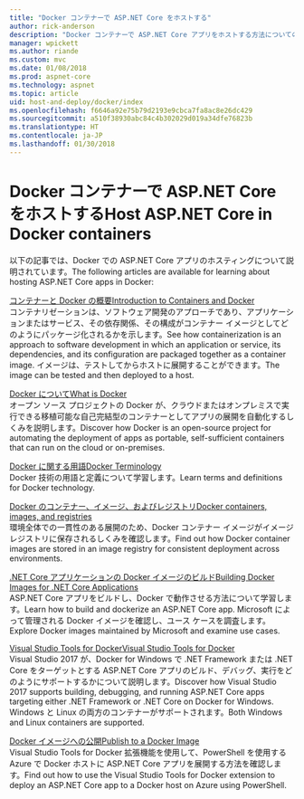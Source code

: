 ```yaml
---
title: "Docker コンテナーで ASP.NET Core をホストする"
author: rick-anderson
description: "Docker コンテナーで ASP.NET Core アプリをホストする方法についてのリソースへのリンクを検出します。"
manager: wpickett
ms.author: riande
ms.custom: mvc
ms.date: 01/08/2018
ms.prod: aspnet-core
ms.technology: aspnet
ms.topic: article
uid: host-and-deploy/docker/index
ms.openlocfilehash: f6646a92e75b79d2193e9cbca7fa8ac8e26dc429
ms.sourcegitcommit: a510f38930abc84c4b302029d019a34dfe76823b
ms.translationtype: HT
ms.contentlocale: ja-JP
ms.lasthandoff: 01/30/2018
---
```

# <a name="host-aspnet-core-in-docker-containers"></a><span data-ttu-id="74d6d-103">Docker コンテナーで ASP.NET Core をホストする</span><span class="sxs-lookup"><span data-stu-id="74d6d-103">Host ASP.NET Core in Docker containers</span></span>

<span data-ttu-id="74d6d-104">以下の記事では、Docker での ASP.NET Core アプリのホスティングについて説明されています。</span><span class="sxs-lookup"><span data-stu-id="74d6d-104">The following articles are available for learning about hosting ASP.NET Core apps in Docker:</span></span>

[<span data-ttu-id="74d6d-105">コンテナーと Docker の概要</span><span class="sxs-lookup"><span data-stu-id="74d6d-105">Introduction to Containers and Docker</span></span>](/dotnet/standard/microservices-architecture/container-docker-introduction/index)  
<span data-ttu-id="74d6d-106">コンテナリゼーションは、ソフトウェア開発のアプローチであり、アプリケーションまたはサービス、その依存関係、その構成がコンテナー イメージとしてどのようにパッケージ化されるかを示します。</span><span class="sxs-lookup"><span data-stu-id="74d6d-106">See how containerization is an approach to software development in which an application or service, its dependencies, and its configuration are packaged together as a container image.</span></span> <span data-ttu-id="74d6d-107">イメージは、テストしてからホストに展開することができます。</span><span class="sxs-lookup"><span data-stu-id="74d6d-107">The image can be tested and then deployed to a host.</span></span>

[<span data-ttu-id="74d6d-108">Docker について</span><span class="sxs-lookup"><span data-stu-id="74d6d-108">What is Docker</span></span>](/dotnet/standard/microservices-architecture/container-docker-introduction/docker-defined)  
<span data-ttu-id="74d6d-109">オープン ソース プロジェクトの Docker が、クラウドまたはオンプレミスで実行できる移植可能な自己完結型のコンテナーとしてアプリの展開を自動化するしくみを説明します。</span><span class="sxs-lookup"><span data-stu-id="74d6d-109">Discover how Docker is an open-source project for automating the deployment of apps as portable, self-sufficient containers that can run on the cloud or on-premises.</span></span>

[<span data-ttu-id="74d6d-110">Docker に関する用語</span><span class="sxs-lookup"><span data-stu-id="74d6d-110">Docker Terminology</span></span>](/dotnet/standard/microservices-architecture/container-docker-introduction/docker-terminology)  
<span data-ttu-id="74d6d-111">Docker 技術の用語と定義について学習します。</span><span class="sxs-lookup"><span data-stu-id="74d6d-111">Learn terms and definitions for Docker technology.</span></span>

[<span data-ttu-id="74d6d-112">Docker のコンテナー、イメージ、およびレジストリ</span><span class="sxs-lookup"><span data-stu-id="74d6d-112">Docker containers, images, and registries</span></span>](/dotnet/standard/microservices-architecture/container-docker-introduction/docker-containers-images-registries)  
<span data-ttu-id="74d6d-113">環境全体での一貫性のある展開のため、Docker コンテナー イメージがイメージ レジストリに保存されるしくみを確認します。</span><span class="sxs-lookup"><span data-stu-id="74d6d-113">Find out how Docker container images are stored in an image registry for consistent deployment across environments.</span></span>

[<span data-ttu-id="74d6d-114">.NET Core アプリケーションの Docker イメージのビルド</span><span class="sxs-lookup"><span data-stu-id="74d6d-114">Building Docker Images for .NET Core Applications</span></span>](/dotnet/articles/core/docker/building-net-docker-images)  
<span data-ttu-id="74d6d-115">ASP.NET Core アプリをビルドし、Docker で動作させる方法について学習します。</span><span class="sxs-lookup"><span data-stu-id="74d6d-115">Learn how to build and dockerize an ASP.NET Core app.</span></span> <span data-ttu-id="74d6d-116">Microsoft によって管理される Docker イメージを確認し、ユース ケースを調査します。</span><span class="sxs-lookup"><span data-stu-id="74d6d-116">Explore Docker images maintained by Microsoft and examine use cases.</span></span>

[<span data-ttu-id="74d6d-117">Visual Studio Tools for Docker</span><span class="sxs-lookup"><span data-stu-id="74d6d-117">Visual Studio Tools for Docker</span></span>](xref:host-and-deploy/docker/visual-studio-tools-for-docker)  
<span data-ttu-id="74d6d-118">Visual Studio 2017 が、Docker for Windows で .NET Framework または .NET Core をターゲットとする ASP.NET Core アプリのビルド、デバッグ、実行をどのようにサポートするかについて説明します。</span><span class="sxs-lookup"><span data-stu-id="74d6d-118">Discover how Visual Studio 2017 supports building, debugging, and running ASP.NET Core apps targeting either .NET Framework or .NET Core on Docker for Windows.</span></span> <span data-ttu-id="74d6d-119">Windows と Linux の両方のコンテナーがサポートされます。</span><span class="sxs-lookup"><span data-stu-id="74d6d-119">Both Windows and Linux containers are supported.</span></span>

[<span data-ttu-id="74d6d-120">Docker イメージへの公開</span><span class="sxs-lookup"><span data-stu-id="74d6d-120">Publish to a Docker Image</span></span>](/azure/vs-azure-tools-docker-hosting-web-apps-in-docker)  
<span data-ttu-id="74d6d-121">Visual Studio Tools for Docker 拡張機能を使用して、PowerShell を使用する Azure で Docker ホストに ASP.NET Core アプリを展開する方法を確認します。</span><span class="sxs-lookup"><span data-stu-id="74d6d-121">Find out how to use the Visual Studio Tools for Docker extension to deploy an ASP.NET Core app to a Docker host on Azure using PowerShell.</span></span>
